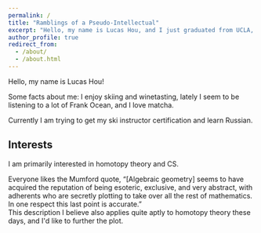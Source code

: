 ```yaml
---
permalink: /
title: "Ramblings of a Pseudo-Intellectual"
excerpt: "Hello, my name is Lucas Hou, and I just graduated from UCLA, where I studied math."
author_profile: true
redirect_from: 
  - /about/
  - /about.html
---
```


Hello, my name is Lucas Hou!

Some facts about me: I enjoy skiing and winetasting, lately I seem to be listening to a lot of Frank Ocean, and I love matcha.

Currently I am trying to get my ski instructor certification and learn Russian.

## Interests

I am primarily interested in homotopy theory and CS.

Everyone likes the Mumford quote, “[Algebraic geometry] seems to have acquired
the reputation of being esoteric, exclusive, and very abstract, with adherents who are secretly
plotting to take over all the rest of mathematics. In one respect this last point is accurate.”     
This description I believe also applies quite aptly to homotopy theory these days, and I'd like to further the plot.

